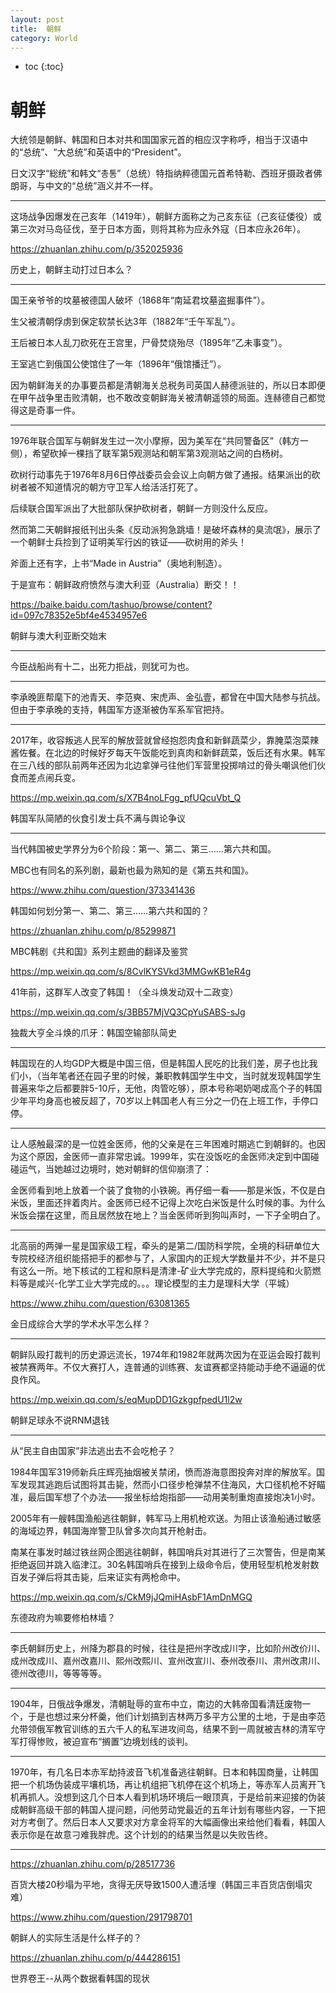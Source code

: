 ```yaml
---
layout: post
title:  朝鲜
category: World 
---
```


* toc
{:toc}

# 朝鲜

大统领是朝鲜、韩国和日本对共和国国家元首的相应汉字称呼，相当于汉语中的“总统”、“大总统”和英语中的“President”。

日文汉字“総统”和韩文“총통”（总统）特指纳粹德国元首希特勒、西班牙摄政者佛朗哥，与中文的“总统”涵义并不一样。

---

这场战争因爆发在己亥年（1419年），朝鲜方面称之为己亥东征（己亥征倭役）或第三次对马岛征伐，至于日本方面，则将其称为应永外寇（日本应永26年）。

https://zhuanlan.zhihu.com/p/352025936

历史上，朝鲜主动打过日本么？

---

国王亲爷爷的坟墓被德国人破坏（1868年“南延君坟墓盗掘事件”）。

生父被清朝俘虏到保定软禁长达3年（1882年“壬午军乱”）。

王后被日本人乱刀砍死在王宫里，尸骨焚烧殆尽（1895年“乙未事变”）。

王室逃亡到俄国公使馆住了一年（1896年“俄馆播迁”）。

因为朝鲜海关的办事要员都是清朝海关总税务司英国人赫德派驻的，所以日本即便在甲午战争里击败清朝，也不敢改变朝鲜海关被清朝遥领的局面。连赫德自己都觉得这是奇事一件。

---

1976年联合国军与朝鲜发生过一次小摩擦，因为美军在“共同警备区”（韩方一侧），希望砍掉一棵挡了联军第5观测站和朝军第3观测站之间的白杨树。

砍树行动事先于1976年8月6日停战委员会会议上向朝方做了通报。结果派出的砍树者被不知道情况的朝方守卫军人给活活打死了。

后续联合国军派出了大批部队保护砍树者，朝鲜一方则没什么反应。

然而第二天朝鲜报纸刊出头条《反动派狗急跳墙！是破坏森林的臭流氓》，展示了一个朝鲜士兵捡到了证明美军行凶的铁证——砍树用的斧头！

斧面上还有字，上书“Made in Austria”（奥地利制造）。

于是宣布：朝鲜政府愤然与澳大利亚（Australia）断交！！

https://baike.baidu.com/tashuo/browse/content?id=097c78352e5bf4e4534957e6

朝鲜与澳大利亚断交始末

---

今臣战船尚有十二，出死力拒战，则犹可为也。

---

李承晚匪帮麾下的池青天、李范奭、宋虎声、金弘壹，都曾在中国大陆参与抗战。但由于李承晚的支持，韩国军方逐渐被伪军系军官把持。

---

2017年，收容叛逃人民军的解放营就曾经抱怨肉食和新鲜蔬菜少，靠腌菜泡菜辣酱佐餐。在北边的时候好歹每天午饭能吃到真肉和新鲜蔬菜，饭后还有水果。韩军在三八线的部队前两年还因为北边拿弹弓往他们军营里投掷啃过的骨头嘲讽他们伙食而差点闹兵变。

https://mp.weixin.qq.com/s/X7B4noLFgg_pfUQcuVbt_Q

韩国军队简陋的伙食引发士兵不满与舆论争议

---

当代韩国被史学界分为6个阶段：第一、第二、第三……第六共和国。

MBC也有同名的系列剧，最新也最为熟知的是《第五共和国》。

https://www.zhihu.com/question/373341436

韩国如何划分第一、第二、第三……第六共和国的？

https://zhuanlan.zhihu.com/p/85299871

MBC韩剧《共和国》系列主题曲的翻译及鉴赏

https://mp.weixin.qq.com/s/8CvlKYSVkd3MMGwKB1eR4g

41年前，这群军人改变了韩国！（全斗焕发动双十二政变）

https://mp.weixin.qq.com/s/3BB57MjVQ3CpYuSABS-sJg

独裁大亨全斗焕的爪牙：韩国空输部队简史

---

韩国现在的人均GDP大概是中国三倍，但是韩国人民吃的比我们差，房子也比我们小，（当年笔者还在园子里的时候，兼职教韩国学生中文，当时就发现韩国学生普遍来华之后都要胖5-10斤，无他，肉管吃够），原本号称喝奶喝成高个子的韩国少年平均身高也被反超了，70岁以上韩国老人有三分之一仍在上班工作，手停口停。

---

让人感触最深的是一位姓金医师，他的父亲是在三年困难时期逃亡到朝鲜的。也因为这个原因，金医师一直非常忠诚。1999年，实在没饭吃的金医师决定到中国碰碰运气，当她越过边境时，她对朝鲜的信仰崩溃了：

金医师看到地上放着一个装了食物的小铁碗。再仔细一看——那是米饭，不仅是白米饭，里面还拌着肉片。金医师已经不记得上次吃白米饭是什么时候的事。为什么米饭会摆在这里，而且居然放在地上？当金医师听到狗叫声时，一下子全明白了。

---

北高丽的两弹一星是国家级工程，牵头的是第二/国防科学院，全境的科研单位大专院校经济组织能搭把手的都参与了，人家国内的正规大学数量并不少，并不是只有这么一所。地下核试的工程和原料是清津-矿业大学完成的，原料提纯和火箭燃料等是咸兴-化学工业大学完成的。。。理论模型的主力是理科大学（平城）

https://www.zhihu.com/question/63081365

金日成综合大学的学术水平怎么样？

---

朝鲜队殴打裁判的历史源远流长，1974年和1982年就两次因为在亚运会殴打裁判被禁赛两年。不仅大赛打人，连普通的训练赛、友谊赛都坚持能动手绝不逼逼的优良作风。

https://mp.weixin.qq.com/s/eqMupDD1GzkgpfpedU1l2w

朝鲜足球永不说RNM退钱

---

从“民主自由国家”非法逃出去不会吃枪子？

1984年国军319师新兵庄辉亮抽烟被关禁闭，愤而游海意图投奔对岸的解放军。国军发现其逃跑后试图将其击毙，然而小口径步枪弹禁不住海风，大口径机枪不好瞄准，最后国军想了个办法——报坐标给炮指部——动用美制重炮直接炮决1小时。

2005年有一艘韩国渔船逃往朝鲜，韩军马上用机枪欢送。为阻止该渔船通过敏感的海域边界，韩国海岸警卫队曾多次向其开枪射击。

南某在事发时越过铁丝网企图逃往朝鲜，韩国哨兵对其进行了三次警告，但是南某拒绝返回并跳入临津江。30名韩国哨兵在接到上级命令后，使用轻型机枪发射数百发子弹后将其击毙，后来证实有两枪命中。

https://mp.weixin.qq.com/s/CkM9jJQmiHAsbF1AmDnMGQ

东德政府为嘛要修柏林墙？

---

李氏朝鲜历史上，州降为郡县的时候，往往是把州字改成川字，比如阶州改价川、成州改成川、嘉州改嘉川、熙州改熙川、宣州改宣川、泰州改泰川、肃州改肃川、德州改德川，等等等等。

---

1904年，日俄战争爆发，清朝耻辱的宣布中立，南边的大韩帝国看清廷废物一个，于是也想过来分杯羹，他们计划搞到吉林两万多平方公里的土地，于是由李范允带领俄军教官训练的五六千人的私军进攻间岛，结果不到一周就被吉林的清军守军打得惨败，被迫宣布“搁置”边境划线的谈判。

---

1970年，有几名日本赤军劫持波音飞机准备逃往朝鲜。日本和韩国商量，让韩国把一个机场伪装成平壤机场，再让机组把飞机停在这个机场上，等赤军人员离开飞机再抓人。没想到这几个日本人看到机场环境后一眼顶真，于是给前来迎接的伪装成朝鲜高级干部的韩国人提问题，问他劳动党最近的五年计划有哪些内容，一下把对方考倒了。然后日本人又要求对方拿金将军的大幅画像出来给他们看看，韩国人表示你是在故意刁难我胖虎。这个计划的的结果当然是以失败告终。

---

https://zhuanlan.zhihu.com/p/28517736

百货大楼20秒塌为平地，贪得无厌导致1500人遭活埋（韩国三丰百货店倒塌灾难）

https://www.zhihu.com/question/291798701

朝鲜人的实际生活是什么样子的？

https://zhuanlan.zhihu.com/p/444286151

世界卷王--从两个数据看韩国的现状
